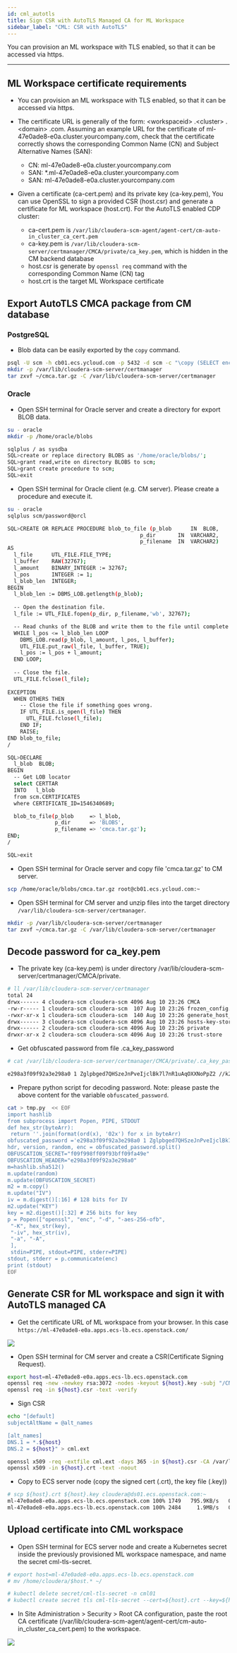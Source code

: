 ```yaml
---
id: cml_autotls
title: Sign CSR with AutoTLS Managed CA for ML Workspace
sidebar_label: "CML: CSR with AutoTLS"
---
```


You can provision an ML workspace with TLS enabled, so that it can be accessed via https.

---
## ML Workspace certificate requirements

* You can provision an ML workspace with TLS enabled, so that it can be accessed via https.

* The certificate URL is generally of the form: &lt;workspaceid&gt;
.&lt;cluster&gt;
.&lt;domain&gt;
.com. Assuming an example URL for the certificate of ml-47e0ade8-e0a.cluster.yourcompany.com, check that the certificate correctly shows the corresponding Common Name (CN) and Subject Alternative Names (SAN):
    * CN: ml-47e0ade8-e0a.cluster.yourcompany.com
    * SAN: *.ml-47e0ade8-e0a.cluster.yourcompany.com
    * SAN: ml-47e0ade8-e0a.cluster.yourcompany.com

* Given a certificate (ca-cert.pem) and its private key (ca-key.pem), You can use OpenSSL to sign a provided CSR (host.csr) and generate a certificate for ML workspace (host.crt). For the AutoTLS enabled CDP cluster:
    * ca-cert.pem is `/var/lib/cloudera-scm-agent/agent-cert/cm-auto-in_cluster_ca_cert.pem`
    * ca-key.pem is `/var/lib/cloudera-scm-server/certmanager/CMCA/private/ca_key.pem`, which is hidden in the CM backend database
    * host.csr is generate by `openssl req` command with the corresponding Common Name (CN) tag
    * host.crt is the target ML Workspace certificate

## Export AutoTLS CMCA package from CM database

### PostgreSQL

* Blob data can be easily exported by the `copy` command.

```bash
psql -U scm -h cb01.ecs.ycloud.com -p 5432 -d scm -c "\copy (SELECT encode(CERTTAR, 'hex') from CERTIFICATES) to STDOUT" | while read -N2 code; do printf "\x$code"; done > ~/cmca.tar.gz
mkdir -p /var/lib/cloudera-scm-server/certmanager
tar zxvf ~/cmca.tar.gz -C /var/lib/cloudera-scm-server/certmanager
```

### Oracle

* Open SSH terminal for Oracle server and create a directory for export BLOB data.

```bash
su - oracle
mkdir -p /home/oracle/blobs

sqlplus / as sysdba
SQL>create or replace directory BLOBS as '/home/oracle/blobs/';
SQL>grant read,write on directory BLOBS to scm;
SQL>grant create procedure to scm;
SQL>exit
```

* Open SSH terminal for Oracle client (e.g. CM server). Please create a procedure and execute it.

```bash
su - oracle
sqlplus scm/password@orcl

SQL>CREATE OR REPLACE PROCEDURE blob_to_file (p_blob      IN  BLOB,
                                          p_dir       IN  VARCHAR2,
                                          p_filename  IN  VARCHAR2)
AS
  l_file      UTL_FILE.FILE_TYPE;
  l_buffer    RAW(32767);
  l_amount    BINARY_INTEGER := 32767;
  l_pos       INTEGER := 1;
  l_blob_len  INTEGER;
BEGIN
  l_blob_len := DBMS_LOB.getlength(p_blob);
  
  -- Open the destination file.
  l_file := UTL_FILE.fopen(p_dir, p_filename,'wb', 32767);

  -- Read chunks of the BLOB and write them to the file until complete.
  WHILE l_pos <= l_blob_len LOOP
    DBMS_LOB.read(p_blob, l_amount, l_pos, l_buffer);
    UTL_FILE.put_raw(l_file, l_buffer, TRUE);
    l_pos := l_pos + l_amount;
  END LOOP;
  
  -- Close the file.
  UTL_FILE.fclose(l_file);
  
EXCEPTION
  WHEN OTHERS THEN
    -- Close the file if something goes wrong.
    IF UTL_FILE.is_open(l_file) THEN
      UTL_FILE.fclose(l_file);
    END IF;
    RAISE;
END blob_to_file;
/

SQL>DECLARE
  l_blob  BLOB;
BEGIN
  -- Get LOB locator
  select CERTTAR
  INTO   l_blob
  from scm.CERTIFICATES 
  where CERTIFICATE_ID=1546340689;

  blob_to_file(p_blob     => l_blob,
               p_dir      => 'BLOBS',
               p_filename => 'cmca.tar.gz');
END;
/

SQL>exit
```

* Open SSH terminal for Oracle server and copy file 'cmca.tar.gz' to CM server.

```bash
scp /home/oracle/blobs/cmca.tar.gz root@cb01.ecs.ycloud.com:~
```

*  Open SSH terminal for CM server and unzip files into the target directory `/var/lib/cloudera-scm-server/certmanager`.

```bash
mkdir -p /var/lib/cloudera-scm-server/certmanager
tar zxvf ~/cmca.tar.gz -C /var/lib/cloudera-scm-server/certmanager
```

## Decode password for ca_key.pem

* The private key (ca-key.pem) is under directory /var/lib/cloudera-scm-server/certmanager/CMCA/private.

```bash
# ll /var/lib/cloudera-scm-server/certmanager
total 24
drwx------ 4 cloudera-scm cloudera-scm 4096 Aug 10 23:26 CMCA
-rw-r----- 1 cloudera-scm cloudera-scm  107 Aug 10 23:26 frozen_config.ini
-rwxr-xr-x 1 cloudera-scm cloudera-scm  140 Aug 10 23:26 generate_host_cert
drwx------ 3 cloudera-scm cloudera-scm 4096 Aug 10 23:26 hosts-key-store
drwx------ 2 cloudera-scm cloudera-scm 4096 Aug 10 23:26 private
drwxr-xr-x 2 cloudera-scm cloudera-scm 4096 Aug 10 23:26 trust-store
```

* Get obfuscated password from file .ca_key_password

```bash
# cat /var/lib/cloudera-scm-server/certmanager/CMCA/private/.ca_key_password

e298a3f09f92a3e298a0 1 Zglpbged7QHSzeJnPveIjclBk7l7nR1uAqOXXNoPpZ2 //k2XHb3l26V5eSYWbeWdBIC0nqWmaR1fUOOn6tJNTPRxyVoHQPjAycEYA==
```

* Prepare python script for decoding password. Note: please paste the above content for the variable `obfuscated_password`.

```bash
cat > tmp.py  << EOF
import hashlib
from subprocess import Popen, PIPE, STDOUT
def hex_str(byteArr):
 return ''.join(format(ord(x), '02x') for x in byteArr)
obfuscated_password ='e298a3f09f92a3e298a0 1 Zglpbged7QHSzeJnPveIjclBk7l7nR1uAqOXXNoPpZ2 //k2XHb3l26V5eSYWbeWdBIC0nqWmaR1fUOOn6tJNTPRxyVoHQPjAycEYA=='
hdr, version, random, enc = obfuscated_password.split()
OBFUSCATION_SECRET="f09f998ff09f93bff09fa49e"
OBFUSCATION_HEADER="e298a3f09f92a3e298a0"
m=hashlib.sha512()
m.update(random)
m.update(OBFUSCATION_SECRET)
m2 = m.copy()
m.update("IV")
iv = m.digest()[:16] # 128 bits for IV
m2.update("KEY")
key = m2.digest()[:32] # 256 bits for key
p = Popen(["openssl", "enc", "-d", "-aes-256-ofb",
 "-K", hex_str(key),
 "-iv", hex_str(iv),
 "-a", "-A",
 ],
 stdin=PIPE, stdout=PIPE, stderr=PIPE)
stdout, stderr = p.communicate(enc)
print (stdout)
EOF
```

## Generate CSR for ML workspace and sign it with AutoTLS managed CA

* Get the certificate URL of ML workspace from your browser. In this case `https://ml-47e0ade8-e0a.apps.ecs-lb.ecs.openstack.com/`

![](../../assets/images/addcml04.png)

* Open SSH terminal for CM server and create a CSR(Certificate Signing Request).

```bash
export host=ml-47e0ade8-e0a.apps.ecs-lb.ecs.openstack.com
openssl req -new -newkey rsa:3072 -nodes -keyout ${host}.key -subj "/CN=${host}/OU=PS/O=Cloudera, Inc./ST=CA/C=US" -out ${host}.csr
openssl req -in ${host}.csr -text -verify
```

* Sign CSR

```bash
echo "[default]
subjectAltName = @alt_names

[alt_names]
DNS.1 = *.${host}
DNS.2 = ${host}" > cml.ext

openssl x509 -req -extfile cml.ext -days 365 -in ${host}.csr -CA /var/lib/cloudera-scm-agent/agent-cert/cm-auto-in_cluster_ca_cert.pem -CAkey /var/lib/cloudera-scm-server/certmanager/CMCA/private/ca_key.pem -CAcreateserial -out ${host}.crt -passin pass:$(python tmp.py)
openssl x509 -in ${host}.crt -text -noout
```

* Copy to ECS server node (copy the signed cert (.crt), the key file (.key))

```bash
# scp ${host}.crt ${host}.key cloudera@ds01.ecs.openstack.com:~
ml-47e0ade8-e0a.apps.ecs-lb.ecs.openstack.com 100% 1749   795.9KB/s   00:00
ml-47e0ade8-e0a.apps.ecs-lb.ecs.openstack.com 100% 2484     1.9MB/s   00:00
```

## Upload certificate into CML workspace

* Open SSH terminal for ECS server node and create a Kubernetes secret inside the previously provisioned ML workspace namespace, and name the secret cml-tls-secret.

```bash
# export host=ml-47e0ade8-e0a.apps.ecs-lb.ecs.openstack.com
# mv /home/cloudera/$host.* ~/

# kubectl delete secret/cml-tls-secret -n cml01
# kubectl create secret tls cml-tls-secret --cert=${host}.crt --key=${host}.key -o yaml --dry-run | kubectl -n cml01 create -f -
```

* In Site Administration > Security > Root CA configuration, paste the root CA certificate (/var/lib/cloudera-scm-agent/agent-cert/cm-auto-in_cluster_ca_cert.pem) to the workspace.

![](../../assets/images/addcml05.png)



